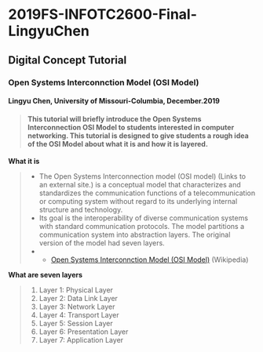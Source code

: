 # 2019FS-INFOTC2600-Final-LingyuChen
## Digital Concept Tutorial
### Open Systems Interconnction Model (OSI Model)
#### Lingyu Chen, University of Missouri-Columbia, December.2019

> #### This tutorial will briefly introduce the Open Systems Interconnection OSI Model to students interested in computer networking. This tutorial is designed to give students a rough idea of the OSI Model about what it is and how it is layered.

**What it is**
> 	- The Open Systems Interconnection model (OSI model) (Links to an external site.) is a conceptual model that characterizes and standardizes the communication functions of a telecommunication or computing system without regard to its underlying internal structure and technology. 
>   - Its goal is the interoperability of diverse communication systems with standard communication protocols. The model partitions a communication system into abstraction layers. The original version of the model had seven layers.
> -  - [Open Systems Interconnction Model (OSI Model)](https://en.wikipedia.org/wiki/OSI_model) (Wikipedia)

**What are seven layers**
>   1. Layer 1: Physical Layer
>   2. Layer 2: Data Link Layer
>   3. Layer 3: Network Layer
>   4. Layer 4: Transport Layer
>   5. Layer 5: Session Layer
>   6. Layer 6: Presentation Layer
>   7. Layer 7: Application Layer



